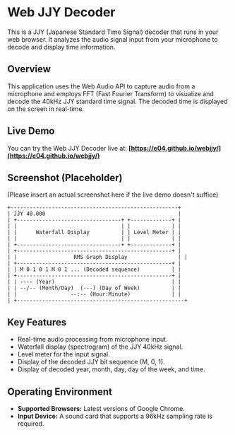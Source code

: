 # Web JJY Decoder

This is a JJY (Japanese Standard Time Signal) decoder that runs in your web browser. It analyzes the audio signal input from your microphone to decode and display time information.

## Overview

This application uses the Web Audio API to capture audio from a microphone and employs FFT (Fast Fourier Transform) to visualize and decode the 40kHz JJY standard time signal. The decoded time is displayed on the screen in real-time.

## Live Demo

You can try the Web JJY Decoder live at: **[https://e04.github.io/webjjy/](https://e04.github.io/webjjy/)**

## Screenshot (Placeholder)

(Please insert an actual screenshot here if the live demo doesn't suffice)

```
+-----------------------------------------------------+
| JJY 40.000                                          |
| +---------------------------------+ +-------------+ |
| |                                 | |             | |
| |      Waterfall Display          | | Level Meter | |
| |                                 | |             | |
| +---------------------------------+ +-------------+ |
| +-------------------------------------------------+ |
| |                  RMS Graph Display                | |
| +-------------------------------------------------+ |
| | M 0 1 0 1 M 0 1 ... (Decoded sequence)          | |
| +-------------------------------------------------+ |
| | ---- (Year)                                     | |
| | --/-- (Month/Day)  (---) (Day of Week)          | |
| |                 --:-- (Hour:Minute)             | |
| +-----------------------------------------------------+
```

## Key Features

  * Real-time audio processing from microphone input.
  * Waterfall display (spectrogram) of the JJY 40kHz signal.
  * Level meter for the input signal.
  * Display of the decoded JJY bit sequence (M, 0, 1).
  * Display of decoded year, month, day, day of the week, and time.

## Operating Environment

  * **Supported Browsers:** Latest versions of Google Chrome.
  * **Input Device:** A sound card that supports a 96kHz sampling rate is required.
